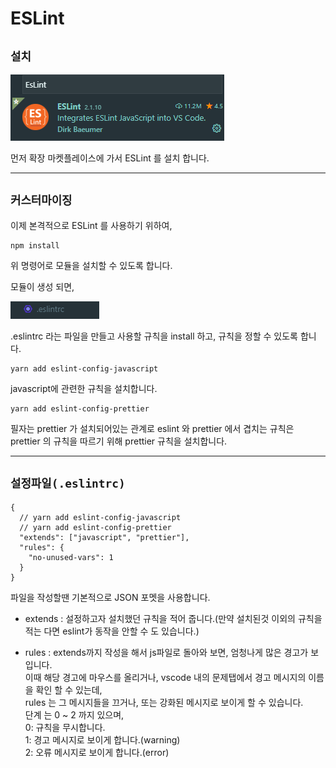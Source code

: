 # ESLint

## `설치`

![EsLint](./image/eslint1.png)

먼저 확장 마켓플레이스에 가서 ESLint 를 설치 합니다.

---

## `커스터마이징`

이제 본격적으로 ESLint 를 사용하기 위하여,

```
npm install
```

위 명령어로 모듈을 설치할 수 있도록 합니다.

모듈이 생성 되면,

![EsLint](./image/eslint2.png)

.eslintrc 라는 파일을 만들고 사용할 규칙을 install 하고, 규칙을 정할 수 있도록 합니다.

```
yarn add eslint-config-javascript
```

javascript에 관련한 규칙을 설치합니다.

```
yarn add eslint-config-prettier
```

필자는 prettier 가 설치되어있는 관계로 eslint 와 prettier 에서 겹치는 규칙은  
prettier 의 규칙을 따르기 위해 prettier 규칙을 설치합니다.

---

## `설정파일(.eslintrc)`

```
{
  // yarn add eslint-config-javascript
  // yarn add eslint-config-prettier
  "extends": ["javascript", "prettier"],
  "rules": {
    "no-unused-vars": 1
  }
}
```

파일을 작성할땐 기본적으로 JSON 포멧을 사용합니다.

- extends : 설정하고자 설치했던 규칙을 적어 줍니다.(만약 설치된것 이외의 규칙을 적는 다면 eslint가 동작을 안할 수 도 있습니다.)

- rules : extends까지 작성을 해서 js파일로 돌아와 보면, 엄청나게 많은 경고가 보입니다.  
   이때 해당 경고에 마우스를 올리거나, vscode 내의 문제탭에서 경고 메시지의 이름을 확인 할 수 있는데,  
   rules 는 그 메시지들을 끄거나, 또는 강화된 메시지로 보이게 할 수 있습니다.  
  단계 는 0 ~ 2 까지 있으며,  
  0: 규칙을 무시합니다.  
  1: 경고 메시지로 보이게 합니다.(warning)  
  2: 오류 메시지로 보이게 합니다.(error)
